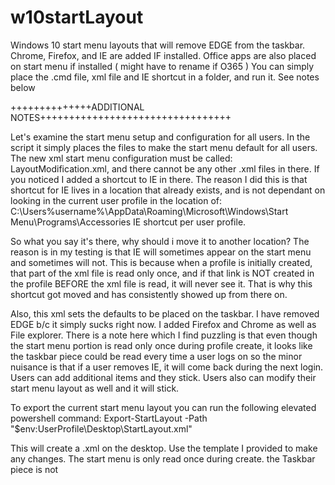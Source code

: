 # w10startLayout
Windows 10 start menu layouts that will remove EDGE from the taskbar. Chrome, Firefox, and IE are added IF installed.
Office apps are also placed on start menu if installed ( might have to rename if O365 )
You can simply place the .cmd file, xml file and IE shortcut in a folder, and run it. See notes below

++++++++++++++ADDITIONAL NOTES+++++++++++++++++++++++++++++++++

Let's examine the start menu setup and configuration for all users. In the script it simply places the files to make the start menu default for all users. The new xml start menu configuration must be called: LayoutModification.xml, and there cannot be any other .xml files in there. If you noticed I added a shortcut to IE in there. The reason I did this is that shortcut for IE lives in a location that already exists, and is not dependant on looking in the current user profile in the location of:
C:\Users\%username%\AppData\Roaming\Microsoft\Windows\Start Menu\Programs\Accessories
IE shortcut per user profile. 

So what you say it's there, why should i move it to another location? 
The reason is in my testing is that IE will sometimes appear on the start menu and sometimes will not. This is because when a profile is initially created, that part of the xml file is read only once, and if that link is NOT created in the profile BEFORE the xml file is read, it will never see it. That is why this shortcut got moved and has consistently showed up from there on.

Also, this xml sets the defaults to be placed on the taskbar. I have removed EDGE b/c it simply sucks right now. I added Firefox and Chrome as well as File explorer. 
There is a note here which I find puzzling is that even though the start menu portion is read only once during profile create, it looks like the taskbar piece could be read every time a user logs on so the minor nuisance is that if a user removes IE, it will come back during the next login. Users can add additional items and they stick. 
Users also can modify their start menu layout as well and it will stick.

To export the current start menu layout you can run the following elevated powershell command:
Export-StartLayout -Path "$env:UserProfile\Desktop\StartLayout.xml"

This will create a .xml on the desktop. Use the template I provided to make any changes. 
The start menu is only read once during create. the Taskbar piece is not
